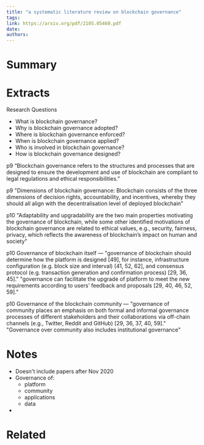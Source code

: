 ```yaml
---
title: "a systematic literature review on blockchain governance"
tags: 
link: https://arxiv.org/pdf/2105.05460.pdf
date:
authors:
---
```


# Summary

# Extracts

Research Questions
- What is blockchain governance?
- Why is blockchain governance adopted?
- Where is blockchain governance enforced?
- When is blockchain governance applied?
- Who is involved in blockchain governance?
- How is blockchain governance designed?

p9 “Blockchain governance refers to the structures and processes that are designed to ensure the development and use of blockchain are compliant to legal regulations and ethical responsibilities.”

p9 "Dimensions of blockchain governance: Blockchain consists of the three dimensions of decision rights, accountability, and incentives, whereby they should all align with the decentralisation level of deployed blockchain"

p10 "Adaptability and upgradability are the two main properties motivating the governance of blockchain, while some other identified motivations of blockchain governance are related to ethical values, e.g., security, fairness, privacy, which reflects the awareness of blockchain’s impact on human and society"

p10 Governance of blockchain itself — "governance of blockchain should determine how the platform is designed [49], for instance, infrastructure configuration (e.g. block size and interval) [41, 52, 62], and consensus protocol (e.g. transaction generation and confirmation process) [29, 36, 45]." "governance can facilitate the upgrade of platform to meet the new requirements according to users’ feedback and proposals [29, 40, 46, 52, 59]."

p10 Governance of the blockchain community — "governance of community places an emphasis on both formal and informal governance processes of different stakeholders and their collaborations via off-chain channels (e.g., Twitter, Reddit and GitHub) [29, 36, 37, 40, 59]." "Governance over community also includes institutional governance"



# Notes

- Doesn't include papers after Nov 2020
- Governance of:
	- platform
	- community
	- applications
	- data
- 

# Related
